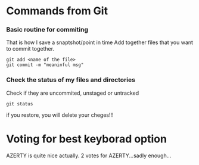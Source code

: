 # Commands from Git

### Basic routine for commiting

That is how I save a snaptshot/point in time
Add together files that you want to commit together.
```
git add <name of the file>
git commit -m "meaninful msg"
```

### Check the status of my files and directories

Check if they are uncommited, unstaged or untracked

`git status`

if you restore, you will delete your cheges!!!

# Voting for best keyborad option

AZERTY is quite nice actually. 
2 votes for AZERTY...sadly enough...

